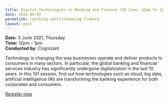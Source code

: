 ```yaml
---
title: Digital Technologies in Banking and Finance (30 June, 12pm to 1pm)
date: 2021-04-02
permalink: /working-adults/banking-finance
layout: post
---
```



**Date:** 3 June 2021, Thursday  
**Time:** 12pm - 1pm  
**Conducted by:** Cognizant

Technology is changing the way businesses operate and deliver products to consumers in many sectors. In particular, the global banking and financial services industry has significantly undergone digitalization in the last 10 years. In this 101 session, find out how technologies such as cloud, big data, artificial intelligence (AI) are transforming the banking experience for both corporates and consumers.

[Register now](https://zoom.us/webinar/register/1316225933067/WN_P4qnQLbcTSe2zQSd0ecY5A)